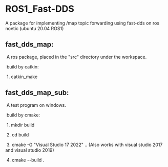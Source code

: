 # ROS1_Fast-DDS
A package for implementing /map topic forwarding using fast-dds on ros noetic (ubuntu 20.04 ROS1)

## fast_dds_map:

​	A ros package, placed in the "src" directory under the workspace. 

​	build by catkin:

​			1. catkin_make

## fast_dds_map_sub:

​	A test program on windows.

​	build by cmake:

​			1. mkdir build

​			2. cd build

​			3. cmake -G "Visual Studio 17 2022" .. (Also works with visual studio 2017 and visual studio 2019)

​			4. cmake --build .
